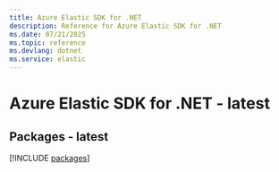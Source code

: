 ```yaml
---
title: Azure Elastic SDK for .NET
description: Reference for Azure Elastic SDK for .NET
ms.date: 07/21/2025
ms.topic: reference
ms.devlang: dotnet
ms.service: elastic
---
```

# Azure Elastic SDK for .NET - latest
## Packages - latest
[!INCLUDE [packages](elastic-index.md)]